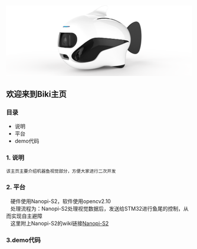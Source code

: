 ![img](/biki.png)

## 欢迎来到Biki主页<br>

### 目录

- 说明
- 平台
- demo代码

### 1. 说明
    该主页主要介绍机器鱼视觉部分，方便大家进行二次开发

### 2. 平台
    硬件使用Nanopi-S2，软件使用opencv2.10<br>
    处理流程为：Nanopi-S2处理视觉数据后，发送给STM32进行鱼尾的控制，从而实现自主避障<br>
    这里附上Nanopi-S2的wiki链接[Nanopi-S2](http://wiki.friendlyarm.com/wiki/index.php/NanoPi_S2/zh)

### 3.demo代码
